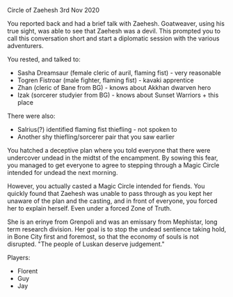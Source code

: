 Circle of Zaehesh
3rd Nov 2020

You reported back and had a brief talk with Zaehesh. Goatweaver, using his true sight, was able to see that Zaehesh was a devil. This prompted you to call this conversation short and start a diplomatic session with the various adventurers.

You rested, and talked to:
- Sasha Dreamsaur (female cleric of auril, flaming fist) - very reasonable
- Togren Fistroar (male fighter, flaming fist) - kavaki apprentice
- Zhan (cleric of Bane from BG) - knows about Akkhan dwarven hero
- Izak (sorcerer studyier from BG) - knows about Sunset Warriors + this place

There were also:
- Salrius(?) identified flaming fist thiefling - not spoken to
- Another shy thiefling/sorcerer pair that you saw earlier

You hatched a deceptive plan where you told everyone that there were undercover undead in the midtst of the encampment. By sowing this fear, you managed to get everyone to agree to stepping through a Magic Circle intended for undead the next morning.

However, you actually casted a Magic Circle intended for fiends. You quickly found that Zaehesh was unable to pass through as you kept her unaware of the plan and the casting, and in front of everyone, you forced her to explain herself. Even under a forced Zone of Truth.

She is an erinye from Grenpoli and was an emissary from Mephistar, long term research division. Her goal is to stop the undead sentience taking hold, in Bone City first and foremost, so that the economy of souls is not disrupted. "The people of Luskan deserve judgement."

Players:
- Florent
- Guy
- Jay
